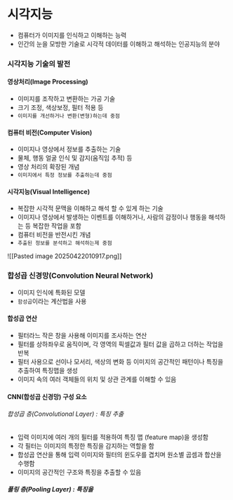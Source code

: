 # 시각지능
- 컴퓨터가 이미지를 인식하고 이해하는 능력
- 인간의 눈을 모방한 기술로 시각적 데이터를 이해하고 해석하는 인공지능의 분야

### 시각지능 기술의 발전
#### 영상처리(Image Processing)
- 이미지를 조작하고 변환하는 가공 기술
- 크기 조정, 색상보정, 필터 적용 등
- `이미지를 개선하거나 변환(변형)하는데 중점`

#### 컴퓨터 비전(Computer Vision)
- 이미지나 영상에서 정보를 추출하는 기술
- 물체, 행동 얼굴 인식 및 감지(움직임 추적) 등
- 영상 처리의 확장된 개념
- `이미지에서 특정 정보를 추출하는데 중점`

#### 시각지능(Visual Intelligence)
- 복잡한 시각적 문맥을 이해하고 해석 할 수 있게 하는 기술
- 이미지나 영상에서 발생하는 이벤트를 이해하거나, 사람의 감정이나 행동을 해석하는 등 복잡한 작업을 포함
- 컴퓨터 비전을 반전시킨 개념
- `추출된 정보를 분석하고 해석하는제 중점`

![[Pasted image 20250422010917.png]]

### 합성곱 신경망(Convolution Neural Network)
- 이미지 인식에 특화된 모델
- `함성곱`이라는 계산법을 사용

#### 합성곱 연산
- 필터라느 작은 창을 사용해 이미지를 조사하는 연산
- 필터를 상하좌우로 움직이며, 각 영역의 픽셀값과 필터 값을 곱하고 더하는 작업을 반복
- 필터 사용으로 선이나 모서리, 색상의 변화 등 이미지의 공간적인 패턴이나 특징을 추출하여 특징맵을 생성
- 이미지 속의 여러 객체들의 위치 및 상관 관계를 이해할 수 있음

#### CNN(합성곱 신경망) 구성 요소
###### 합성곱 층(Convolutional Layer) : 특징 추출
- 입력 이미지에 여러 개의 필터를 적용하여 특징 맵 (feature map)을 생성함
- 각 필터는 이미지의 특정한 특징을 감지하는 역할을 함
- 합성곱 연산을 통해 입력 이미지와 필터의 윈도우를 겹치며 원소별 곱셈과 합산을 수행함
- 이미지의 공간적인 구조와 특징을 추출할 수 있음

##### 풀링 층(Pooling Layer) : 특징을